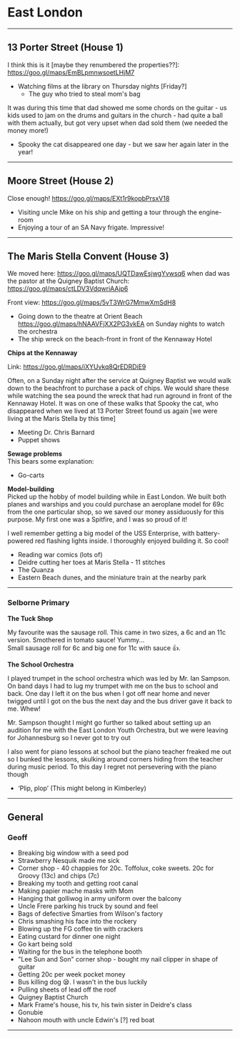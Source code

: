 # East London

---

## 13 Porter Street (House 1)

I think this is it [maybe they renumbered the properties??]: <https://goo.gl/maps/EmBLpmnwsoetLHjM7>  

* Watching films at the library on Thursday nights [Friday?]  
    * The guy who tried to steal mom's bag  

It was during this time that dad showed me some chords on the guitar - us kids used to jam on the drums and guitars in the church - had quite a ball with them actually, but got very upset when dad sold them (we needed the money more!)  

* Spooky the cat disappeared one day - but we saw her again later in the year!  

---

## Moore Street (House 2)

Close enough! <https://goo.gl/maps/EXt1r9kopbPrsxV18>  

* Visiting uncle Mike on his ship and getting a tour through the engine-room  
* Enjoying a tour of an SA Navy frigate. Impressive!  

---

## The Maris Stella Convent (House 3)  

We moved here: <https://goo.gl/maps/UQTDawEsjwgYvwsq6> when dad was the pastor at the Quigney Baptist Church: <https://goo.gl/maps/ctLDV3VdqwriAAjp6>  

Front view: <https://goo.gl/maps/5vT3WrG7MmwXmSdH8>

* Going down to the theatre at Orient Beach <https://goo.gl/maps/hNAAVFjXX2PG3vkEA> on Sunday nights to watch the orchestra  
* The ship wreck on the beach-front in front of the Kennaway Hotel  

**Chips at the Kennaway**  

Link: <https://goo.gl/maps/iXYUvkq8QrEDRDiE9>  

Often, on a Sunday night after the service at Quigney Baptist we would walk down to the beachfront to purchase a pack of chips. We would share these while watching the sea pound the wreck that had run aground in front of the Kennaway Hotel. It was on one of these walks that Spooky the cat, who disappeared when we lived at 13 Porter Street found us again [we were living at the Maris Stella by this time]  

* Meeting Dr. Chris Barnard  
* Puppet shows  

**Sewage problems**  
This bears some explanation:

* Go-carts  

**Model-building**  
Picked up the hobby of model building while in East London. We built both planes and warships and you could purchase an aeroplane model for 69c from the one particular shop, so we saved our money assiduously for this purpose. My first one was a Spitfire, and I was so proud of it!  

I well remember getting a big model of the USS Enterprise, with battery-powered red flashing lights inside. I thoroughly enjoyed building it. So cool!

* Reading war comics (lots of)  
* Deidre cutting her toes at Maris Stella - 11 stitches
* The Quanza
* Eastern Beach dunes, and the miniature train at the nearby park


---

### Selborne Primary

**The Tuck Shop**

My favourite was the sausage roll. This came in two sizes, a 6c and an 11c version. Smothered in tomato sauce! Yummy...  
Small sausage roll for 6c and big one for 11c with sauce 👍.  


**The School Orchestra**

I played trumpet in the school orchestra which was led by Mr. Ian Sampson. On band days I had to lug my trumpet with me on the bus to school and back. One day I left it on the bus when I got off near home and never twigged until I got on the bus the next day and the bus driver gave it back to me. Whew!  

Mr. Sampson thought I might go further so talked about setting up an audition for me with the East London Youth Orchestra, but we were leaving for Johannesburg so I never got to try out  

I also went for piano lessons at school but the piano teacher freaked me out so I bunked the lessons, skulking around corners hiding from the teacher during music period. To this day I regret not persevering with the piano though  

* ‘Plip, plop’ (This might belong in Kimberley)  

---

## General


### Geoff

* Breaking big window with a seed pod  
* Strawberry Nesquik made me sick  
* Corner shop - 40 chappies for 20c. Toffolux, coke sweets. 20c for Groovy (13c) and chips (7c)  
* Breaking my tooth and getting root canal  
* Making papier mache masks with Mom  
* Hanging that golliwog in army uniform over the balcony  
* Uncle Frere parking his truck by sound and feel  
* Bags of defective Smarties from Wilson's factory  
* Chris smashing his face into the rockery  
* Blowing up the FG coffee tin with crackers  
* Eating custard for dinner one night  
* Go kart being sold  
* Waiting for the bus in the telephone booth  
* "Lee Sun and Son" corner shop - bought my nail clipper in shape of guitar  
* Getting 20c per week pocket money  
* Bus killing dog 😪. I wasn't in the bus luckily  
* Pulling sheets of lead off the roof  
* Quigney Baptist Church  
* Mark Frame's house, his tv, his twin sister in Deidre's class  
* Gonubie  
* Nahoon mouth with uncle Edwin's [?] red boat  

---

